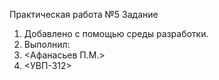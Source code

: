 Практическая работа №5 Задание 
1. Добавлено с помощью среды разработки. 
2. Выполнил: 
3. <Афанасьев П.М.>
4. <УВП-312>